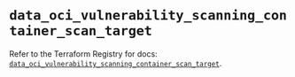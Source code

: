 # `data_oci_vulnerability_scanning_container_scan_target`

Refer to the Terraform Registry for docs: [`data_oci_vulnerability_scanning_container_scan_target`](https://registry.terraform.io/providers/hashicorp/oci/7.19.0/docs/data-sources/vulnerability_scanning_container_scan_target).
